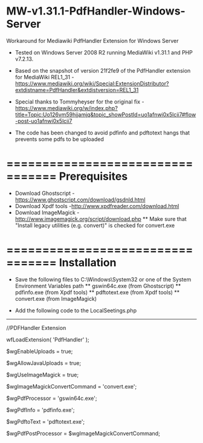 # MW-v1.31.1-PdfHandler-Windows-Server
Workaround for Mediawiki PdfHandler Extension for Windows Server

* Tested on Windows Server 2008 R2 running MediaWiki v1.31.1 and PHP v7.2.13.
* Based on the snapshot of version 21f2fe9 of the PdfHandler extension for MediaWiki REL1_31 - https://www.mediawiki.org/wiki/Special:ExtensionDistributor?extdistname=PdfHandler&extdistversion=REL1_31

* Special thanks to Tommyheyser for the original fix - https://www.mediawiki.org/w/index.php?title=Topic:Uo126vm59hjjamjq&topic_showPostId=uo1afnwi0x5lcii7#flow-post-uo1afnwi0x5lcii7
* The code has been changed to avoid pdfinfo and pdftotext hangs that prevents some pdfs to be uploaded

=================================
Prerequisites
=================================
* Download Ghostscript - https://www.ghostscript.com/download/gsdnld.html
* Download Xpdf tools -http://www.xpdfreader.com/download.html
* Download ImageMagick - http://www.imagemagick.org/script/download.php 
** Make sure that "Install legacy utilities (e.g. convert)" is checked for convert.exe


=================================
Installation
=================================
* Save the following files to C:\Windows\System32 or one of the System Environment Variables path
** gswin64c.exe (from Ghostscript)
** pdfinfo.exe (from Xpdf tools)
** pdftotext.exe (from Xpdf tools)
** convert.exe (from ImageMagick)

* Add the following code to the LocalSeetings.php
-------------------------------------------------------
//PDFHandler Extension

wfLoadExtension( 'PdfHandler' );

$wgEnableUploads = true;

$wgAllowJavaUploads = true;

$wgUseImageMagick = true;

$wgImageMagickConvertCommand = 'convert.exe';


$wgPdfProcessor = 'gswin64c.exe';

$wgPdfInfo = 'pdfinfo.exe';

$wgPdftoText = 'pdftotext.exe';

$wgPdfPostProcessor = $wgImageMagickConvertCommand; 
